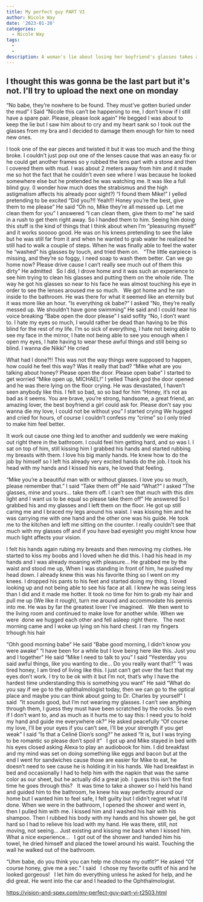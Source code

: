 ```yaml
---
title: My perfect guy PART VI
author: Nicole Way
date: '2023-01-20'
categories:
  - Nicole Way
tags:
  - 
  - 
description: A woman's lie about losing her boyfriend's glasses takes a dark turn, leaving him devastated and questioning life.
---
```

I thought this was gonna be the last part but it's not. I'll try to upload the next one on monday  
----------------------------------------------------------------------------------------------------------------

“No babe, they’re nowhere to be found. They must’ve gotten buried under the mud” I Said
“Nicole this can’t be happening to me, I don’t know if I still have a spare pair. Please, please look again” He begged 
I was about to keep the lie but I saw him about to cry and my heart sank so I took out the glasses from my bra and I decided to damage them enough for him to need new ones. 

I took one of the ear pieces and twisted it but it was too much and the thing broke. I couldn’t just pop out one of the lenses cause that was an easy fix or he could get another frames so y rubbed the lens part with a stone and then I covered them with mud. I was about 2 meters away from him and it made me so hot the fact that he couldn’t even see where I was because he looked somewhere else but he pretended he was watching me. It was like a full blind guy. (I wonder how much does the strabismus and the high astigmatism affects his already poor sight?)
“I found them Mike!” I yelled pretending to be excited 
“Did you?!! Yeah!!! Honey you’re the best, give them to me please” He said 
“Oh no, Mike they’re all messed up. Let me clean them for you” I answered 
“I can clean them, give them to me” he said in a rush to get them right away. So I handed them to him.
Seeing him doing this stuff is the kind of things that I think about when I’m “pleasuring myself” and it works sooooo good.
He was on his knees pretending to see the lake but he was still far from it and when he wanted to grab water he realized he still had to walk a couple of steps. 
When he was finally able to feel the water he “washed” his glasses by touch, and tried them on.
 
“The little earpiece is missing, and they’re so foggy, I need soap to wash them better. Can we go home now? Please drive cause I can’t really see much out of them this dirty” He admitted 
 
So I did, I drove home and it was such an experience to see him trying to clean his glasses and putting them on the whole ride. The way he got his glasses so near to his face he was almost touching his eye in order to see the lenses aroused me so much. 
 
We got home and he ran inside to the bathroom. He was there for what it seemed like an eternity but it was more like an hour. 
“Is everything ok babe?” I asked
“No, they’re really messed up. We shouldn’t have gone swimming” He said and I could hear his voice breaking 
“Babe open the door please” I said soflty 
“No, I don’t want to. I hate my eyes so much, I would rather be dead than having to be this blind for the rest of my life. I’m so sick of everything, I hate not being able to see my face in the mirror, I hate not being able to see you enough when I open my eyes, I hate having to wear these awful things and still being so blind. I wanna die Nikki” He cried

What had I done?!! This was not the way things were supposed to happen, how could he feel this way? Was it really that bad?
“Mike what are you talking about honey? Please open the door. Please open babe” I started to get worried “Mike open up, MICHAEL!” I yelled
Thank god the door opened and he was there lying on the floor crying. He was devastated, I haven’t seen anybody like this. I felt so bad, so so bad for him
“Honey, it’s not as bad as it seems. You are brave, you’re strong, handsome, a great friend, an amazing lover, the best boyfriend a girl could ask for. Please don’t say you wanna die my love, I could not be without you” I started crying
We hugged and cried for hours, of course I couldn’t confess my “crime” so I only tried to make him feel better. 

It work out cause one thing led to another and suddenly we were making out right there in the bathroom. I could feel him getting hard, and so was I. I sat on top of him, still kissing him I grabbed his hands and started rubbing my breasts with them. I love his big manly hands. He knew how to do the job by himself so I left his already very excited hands do the job. 
I took his head with my hands and I kissed his ears, he loved that feeling. 


“Mike you’re a beautiful man with or without glasses. I love you so much, please remember that.” I said
“Take them off” He said
“What?” I asked
“The glasses, mine and yours… take them off. I can’t see that much with this dim light and I want us to be equal so please take them off” He answered
So I grabbed his and my glasses and I left them on the floor. He got up still caring me and I braced my legs around his waist. I was kissing him and he was carrying me with one hand and the other one was his guide. He took me to the kitchen and left me sitting on the counter. I really couldn’t see that much with my glasses off and if you have bad eyesight you might know how much light affects your vision. 


I felt his hands again rubing my breasts and then removing my clothes. He started to kiss my boobs and I loved when he did this. I had his head in my hands and I was already moaning with pleasure…
He grabbed me by the waist and stood me up, When I was standing in front of him, he pushed my head down. I already knew this was his favorite thing so I went on my knees. I dropped his pants to his feet and started doing my thing. 
I loved looking up and not being able to see his face at all. I knew he was seing less than I did and it made me hotter.
It took no time for him to grab my hair and pull me up (We like it rough), turn me around and accommodate his pennis into me. 
He was by far the greatest lover I’ve imagined. 
 
We then went to the living room and continued to make love for another while. When we were  done we hugged each other and fell asleep right there.
 
The next morning came and I woke up lying on his hard chest. I ran my fingers trhough his hair 

“Ohh good morning babe” He said
“Babe good morning, I didn’t know you were awake”
“I have been for a while but I love being here like this. Just you and I together” He said
“Mike I need to talk to you” I said “Yesterday you said awful things, like you wanting to die… Do you really want that?”
“I was tired honey, I am tired of living like this. I just can’t get over the fact that my eyes don’t work. I try to be ok with it but I’m not, that’s why I have the hardest time understanding this is something you want” He said
“What do you say if we go to the ophthalmologist today, then we can go to the optical place and maybe you can think about going to Dr. Charles by yourself” I said
 “It sounds good, but I’m not wearing my glasses. I can’t see anything through them, I guess they must have been scratched by the rocks. So even if I don’t want to, and as much as it hurts me to say this: I need you to hold my hand and guide me everywhere ok?” He asked peacefully 
“Of course my love, I’ll be your eyes if you can’t see, I’ll be your strength if you get weak” I said
“Is that a Celiné Dion’s song?” he asked
“It is, but I was trying to be romantic so please don’t spoil it” 
 
I got up and Mike stayed in bed with his eyes closed asking Alexa to play an audiobook for him. I did breakfast and my mind was set on doing something like eggs and bacon but at the end I went for sandwiches cause those are easier for Mike to eat, he doesn’t need to see cause he is holding it in his hands. 
We had breakfast in bed and occasionally I had to help him with the napkin that was the same color as our sheet, but he actually did a great job. I guess this isn’t the first time he goes through this?
 
It was time to take a shower so I held his hand and guided him to the bathroom, he knew his way perfectly around our home but I wanted him to feel safe, I felt guilty but I didn’t regret what I’d done. 
When we were in the bathroom, I opened the shower and went in, then I pulled him with me. I kissed him and I washed his hair with his shampoo. Then I rubbed his body with my hands and his shower gel, he got hard so I had to relieve his load with my hand. He was there, still, not moving, not seeing… Just existing and kissing me back when I kissed him. What a nice experience…
 
I got out of the shower and handed him his towel, he dried himself and placed the towel around his waist. 
Touching the wall he walked out of the bathroom. 

“Uhm babe, do you think you can help me choose my outfit?” He asked
“Of course honey, give me a sec.” I said
 
I chose my favorite outfit of his and he looked gorgeous!
 
I let him do everything unless he asked for help, and he did great. He went into the car and I headed to the Ophthalmologist.

https://vision-and-spex.com/my-perfect-guy-part-vi-t2503.html